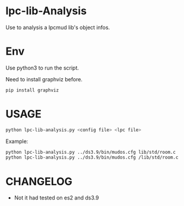 # lpc-lib-Analysis

Use to analysis a lpcmud lib's object infos.

# Env

Use python3 to run the script.

Need to install graphviz before.

```sh
pip install graphviz
```

# USAGE

```sh
python lpc-lib-analysis.py <config file> <lpc file>
```

Example:

```sh
python lpc-lib-analysis.py ../ds3.9/bin/mudos.cfg lib/std/room.c
python lpc-lib-analysis.py ../ds3.9/bin/mudos.cfg /lib/std/room.c
```

# CHANGELOG

- Not it had tested on es2 and ds3.9
